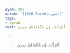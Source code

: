 ```yaml
---
ayah: 205
surah: '[[026-Surah|سورة]]'
tags:
- quran
text: أَفَرَأَيْتَ إِن مَّتَّعْنَاهُمْ سِنِينَ

---
```

> أَفَرَأَيْتَ إِن مَّتَّعْنَاهُمْ سِنِينَ
